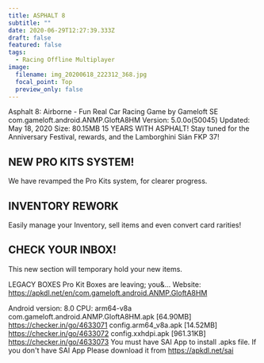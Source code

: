 ```yaml
---
title: ASPHALT 8
subtitle: ""
date: 2020-06-29T12:27:39.333Z
draft: false
featured: false
tags:
  - Racing Offline Multiplayer
image:
  filename: img_20200618_222312_368.jpg
  focal_point: Top
  preview_only: false
---
```

Asphalt 8: Airborne - Fun Real Car Racing Game by Gameloft SE
com.gameloft.android.ANMP.GloftA8HM
Version: 5.0.0o(50045)
Updated: May 18, 2020
Size: 80.15MB
15 YEARS WITH ASPHALT!
Stay tuned for the Anniversary Festival, rewards, and the Lamborghini Sián FKP 37!

## NEW PRO KITS SYSTEM!
We have revamped the Pro Kits system, for clearer progress.

## INVENTORY REWORK
Easily manage your Inventory, sell items and even convert card rarities!

## CHECK YOUR INBOX!
This new section will temporary hold your new items. 

LEGACY BOXES
Pro Kit Boxes are leaving; you&...
Website: https://apkdl.net/en/com.gameloft.android.ANMP.GloftA8HM

Android version: 8.0
CPU: arm64-v8a
com.gameloft.android.ANMP.GloftA8HM.apk [64.90MB]
https://checker.in/go/4633071
config.arm64_v8a.apk [14.52MB]
https://checker.in/go/4633072
config.xxhdpi.apk [961.31KB]
https://checker.in/go/4633073
You must have SAI App to install .apks file. If you don't have SAI App Please download it from https://apkdl.net/sai